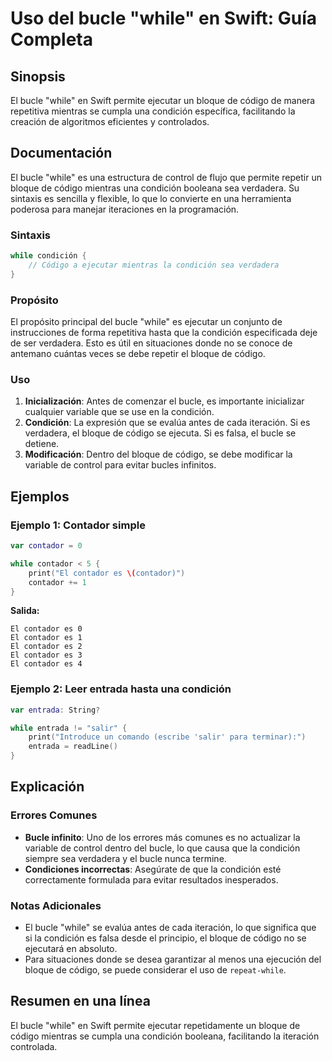 <!--
Meta Description: # Uso del bucle "while" en Swift: Guía Completa ## Sinopsis El bucle "while" en Swift permite ejecutar un bloque de código de manera repetitiva mientr...
Meta Keywords: condición, bucle, contador, while, que
-->

# Uso del bucle "while" en Swift: Guía Completa

## Sinopsis
El bucle "while" en Swift permite ejecutar un bloque de código de manera repetitiva mientras se cumpla una condición específica, facilitando la creación de algoritmos eficientes y controlados.

## Documentación
El bucle "while" es una estructura de control de flujo que permite repetir un bloque de código mientras una condición booleana sea verdadera. Su sintaxis es sencilla y flexible, lo que lo convierte en una herramienta poderosa para manejar iteraciones en la programación.

### Sintaxis
```swift
while condición {
    // Código a ejecutar mientras la condición sea verdadera
}
```

### Propósito
El propósito principal del bucle "while" es ejecutar un conjunto de instrucciones de forma repetitiva hasta que la condición especificada deje de ser verdadera. Esto es útil en situaciones donde no se conoce de antemano cuántas veces se debe repetir el bloque de código.

### Uso
1. **Inicialización**: Antes de comenzar el bucle, es importante inicializar cualquier variable que se use en la condición.
2. **Condición**: La expresión que se evalúa antes de cada iteración. Si es verdadera, el bloque de código se ejecuta. Si es falsa, el bucle se detiene.
3. **Modificación**: Dentro del bloque de código, se debe modificar la variable de control para evitar bucles infinitos.

## Ejemplos

### Ejemplo 1: Contador simple
```swift
var contador = 0

while contador < 5 {
    print("El contador es \(contador)")
    contador += 1
}
```
**Salida:**
```
El contador es 0
El contador es 1
El contador es 2
El contador es 3
El contador es 4
```

### Ejemplo 2: Leer entrada hasta una condición
```swift
var entrada: String?

while entrada != "salir" {
    print("Introduce un comando (escribe 'salir' para terminar):")
    entrada = readLine()
}
```

## Explicación
### Errores Comunes
- **Bucle infinito**: Uno de los errores más comunes es no actualizar la variable de control dentro del bucle, lo que causa que la condición siempre sea verdadera y el bucle nunca termine.
- **Condiciones incorrectas**: Asegúrate de que la condición esté correctamente formulada para evitar resultados inesperados.

### Notas Adicionales
- El bucle "while" se evalúa antes de cada iteración, lo que significa que si la condición es falsa desde el principio, el bloque de código no se ejecutará en absoluto.
- Para situaciones donde se desea garantizar al menos una ejecución del bloque de código, se puede considerar el uso de `repeat-while`.

## Resumen en una línea
El bucle "while" en Swift permite ejecutar repetidamente un bloque de código mientras se cumpla una condición booleana, facilitando la iteración controlada.
